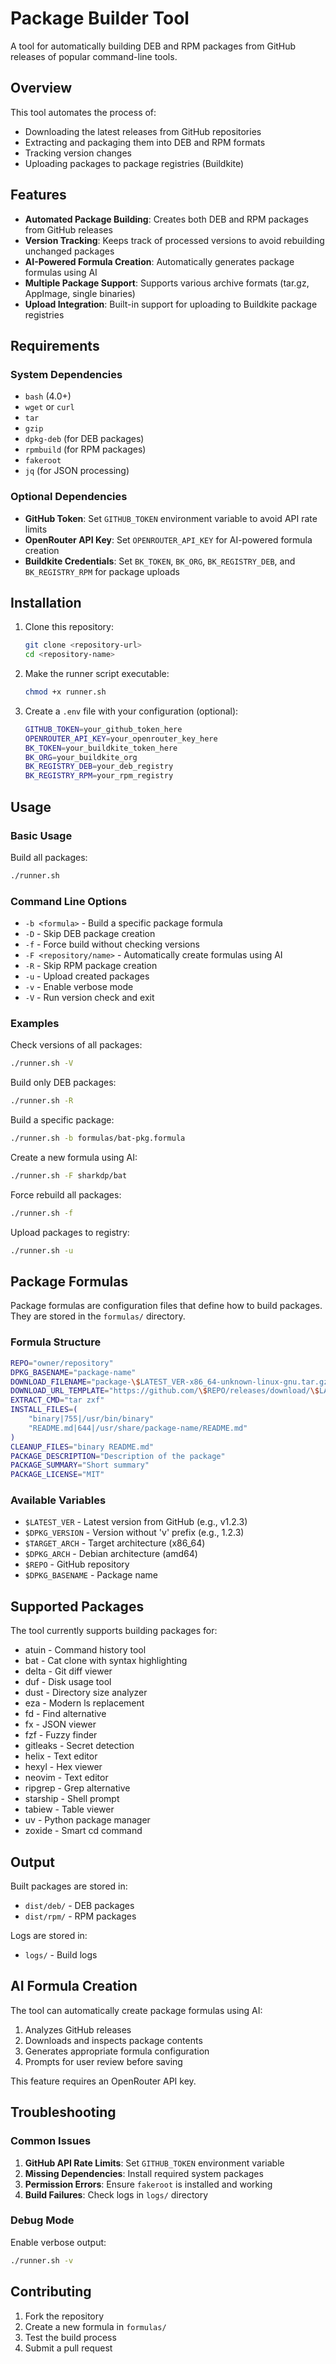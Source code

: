 # Package Builder Tool

A tool for automatically building DEB and RPM packages from GitHub releases of popular command-line tools.

## Overview

This tool automates the process of:
- Downloading the latest releases from GitHub repositories
- Extracting and packaging them into DEB and RPM formats
- Tracking version changes
- Uploading packages to package registries (Buildkite)

## Features

- **Automated Package Building**: Creates both DEB and RPM packages from GitHub releases
- **Version Tracking**: Keeps track of processed versions to avoid rebuilding unchanged packages
- **AI-Powered Formula Creation**: Automatically generates package formulas using AI
- **Multiple Package Support**: Supports various archive formats (tar.gz, AppImage, single binaries)
- **Upload Integration**: Built-in support for uploading to Buildkite package registries

## Requirements

### System Dependencies
- `bash` (4.0+)
- `wget` or `curl`
- `tar`
- `gzip`
- `dpkg-deb` (for DEB packages)
- `rpmbuild` (for RPM packages)
- `fakeroot`
- `jq` (for JSON processing)

### Optional Dependencies
- **GitHub Token**: Set `GITHUB_TOKEN` environment variable to avoid API rate limits
- **OpenRouter API Key**: Set `OPENROUTER_API_KEY` for AI-powered formula creation
- **Buildkite Credentials**: Set `BK_TOKEN`, `BK_ORG`, `BK_REGISTRY_DEB`, and `BK_REGISTRY_RPM` for package uploads

## Installation

1. Clone this repository:
   ```bash
   git clone <repository-url>
   cd <repository-name>
   ```

2. Make the runner script executable:
   ```bash
   chmod +x runner.sh
   ```

3. Create a `.env` file with your configuration (optional):
   ```bash
   GITHUB_TOKEN=your_github_token_here
   OPENROUTER_API_KEY=your_openrouter_key_here
   BK_TOKEN=your_buildkite_token_here
   BK_ORG=your_buildkite_org
   BK_REGISTRY_DEB=your_deb_registry
   BK_REGISTRY_RPM=your_rpm_registry
   ```

## Usage

### Basic Usage

Build all packages:
```bash
./runner.sh
```

### Command Line Options

- `-b <formula>` - Build a specific package formula
- `-D` - Skip DEB package creation
- `-f` - Force build without checking versions
- `-F <repository/name>` - Automatically create formulas using AI
- `-R` - Skip RPM package creation
- `-u` - Upload created packages
- `-v` - Enable verbose mode
- `-V` - Run version check and exit

### Examples

Check versions of all packages:
```bash
./runner.sh -V
```

Build only DEB packages:
```bash
./runner.sh -R
```

Build a specific package:
```bash
./runner.sh -b formulas/bat-pkg.formula
```

Create a new formula using AI:
```bash
./runner.sh -F sharkdp/bat
```

Force rebuild all packages:
```bash
./runner.sh -f
```

Upload packages to registry:
```bash
./runner.sh -u
```

## Package Formulas

Package formulas are configuration files that define how to build packages. They are stored in the `formulas/` directory.

### Formula Structure

```bash
REPO="owner/repository"
DPKG_BASENAME="package-name"
DOWNLOAD_FILENAME="package-\$LATEST_VER-x86_64-unknown-linux-gnu.tar.gz"
DOWNLOAD_URL_TEMPLATE="https://github.com/\$REPO/releases/download/\$LATEST_VER/\$DOWNLOAD_FILENAME"
EXTRACT_CMD="tar zxf"
INSTALL_FILES=(
    "binary|755|/usr/bin/binary"
    "README.md|644|/usr/share/package-name/README.md"
)
CLEANUP_FILES="binary README.md"
PACKAGE_DESCRIPTION="Description of the package"
PACKAGE_SUMMARY="Short summary"
PACKAGE_LICENSE="MIT"
```

### Available Variables

- `$LATEST_VER` - Latest version from GitHub (e.g., v1.2.3)
- `$DPKG_VERSION` - Version without 'v' prefix (e.g., 1.2.3)
- `$TARGET_ARCH` - Target architecture (x86_64)
- `$DPKG_ARCH` - Debian architecture (amd64)
- `$REPO` - GitHub repository
- `$DPKG_BASENAME` - Package name

## Supported Packages

The tool currently supports building packages for:

- atuin - Command history tool
- bat - Cat clone with syntax highlighting
- delta - Git diff viewer
- duf - Disk usage tool
- dust - Directory size analyzer
- eza - Modern ls replacement
- fd - Find alternative
- fx - JSON viewer
- fzf - Fuzzy finder
- gitleaks - Secret detection
- helix - Text editor
- hexyl - Hex viewer
- neovim - Text editor
- ripgrep - Grep alternative
- starship - Shell prompt
- tabiew - Table viewer
- uv - Python package manager
- zoxide - Smart cd command

## Output

Built packages are stored in:
- `dist/deb/` - DEB packages
- `dist/rpm/` - RPM packages

Logs are stored in:
- `logs/` - Build logs

## AI Formula Creation

The tool can automatically create package formulas using AI:

1. Analyzes GitHub releases
2. Downloads and inspects package contents
3. Generates appropriate formula configuration
4. Prompts for user review before saving

This feature requires an OpenRouter API key.

## Troubleshooting

### Common Issues

1. **GitHub API Rate Limits**: Set `GITHUB_TOKEN` environment variable
2. **Missing Dependencies**: Install required system packages
3. **Permission Errors**: Ensure `fakeroot` is installed and working
4. **Build Failures**: Check logs in `logs/` directory

### Debug Mode

Enable verbose output:
```bash
./runner.sh -v
```

## Contributing

1. Fork the repository
2. Create a new formula in `formulas/`
3. Test the build process
4. Submit a pull request


